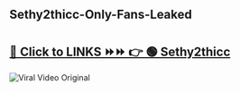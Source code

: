 
 ## Sethy2thicc-Only-Fans-Leaked

# <h2><a href="https://clipsfans.com/Sethy2thicc&ref=git">🔗 Click to LINKS ⏩⏩ 👉 🟢 Sethy2thicc </a></h2>

<a href="https://clipsfans.com/Sethy2thicc&ref=git" rel="nofollow" data-target="animated-image.originalLink"><img src="https://i.ibb.co.com/xMMVF88/686577567.gif" alt="Viral Video Original" style="max-width: 100%; display: inline-block;" data-target="animated-image.originalImage"></a>
